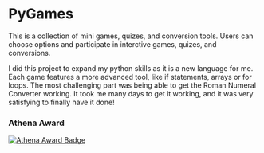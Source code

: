 # PyGames
This is a collection of mini games, quizes, and conversion tools. 
Users can choose options and participate in interctive games, quizes, and conversions. 

I did this project to expand my python skills as it is a new language for me. Each game features a more advanced tool, like if statements, arrays or for loops. The most challenging part was being able to get the Roman Numeral Converter working. It took me many days to get it working, and it was very satisfying to finally have it done!

### Athena Award
[![Athena Award Badge](https://img.shields.io/endpoint?url=https%3A%2F%2Faward.athena.hackclub.com%2Fapi%2Fbadge)](https://award.athena.hackclub.com?utm_source=readme) 
